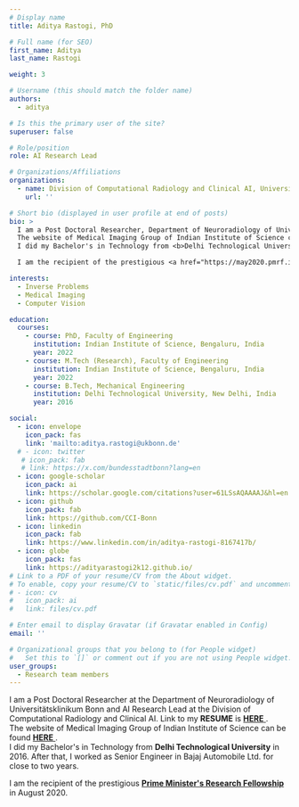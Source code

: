```yaml
---
# Display name
title: Aditya Rastogi, PhD

# Full name (for SEO)
first_name: Aditya
last_name: Rastogi

weight: 3

# Username (this should match the folder name)
authors:
  - aditya

# Is this the primary user of the site?
superuser: false

# Role/position
role: AI Research Lead

# Organizations/Affiliations
organizations:
  - name: Division of Computational Radiology and Clinical AI, Universitätsklinikum Bonn, Germany
    url: ''

# Short bio (displayed in user profile at end of posts)
bio: >
  I am a Post Doctoral Researcher, Department of Neuroradiology of Universitätsklinikum Bonn and AI Research Lead at Division of Computational Radiology and Clinical AI. Link to my <b>RESUME</b> is <a href="https://adityarastogi2k12.github.io/pdf/Aditya_Rastogi_Resume_July_2024.pdf" target="blank"> <b>HERE</b> </a>.  
  The website of Medical Imaging Group of Indian Institute of Science can be found <a href="http://cds.iisc.ac.in/faculty/yalavarthy/MIG/Links.html" target="blank"> <b>HERE</b> </a>.  
  I did my Bachelor's in Technology from <b>Delhi Technological University</b> in 2016. After that, I worked as Senior Engineer in Bajaj Automobile Ltd. for close to two years.  

  I am the recipient of the prestigious <a href="https://may2020.pmrf.in/" target="blank"> <b>Prime Minister's Research Fellowship</b> </a> in August 2020.

interests:
  - Inverse Problems
  - Medical Imaging
  - Computer Vision

education:
  courses:
    - course: PhD, Faculty of Engineering
      institution: Indian Institute of Science, Bengaluru, India
      year: 2022
    - course: M.Tech (Research), Faculty of Engineering
      institution: Indian Institute of Science, Bengaluru, India
      year: 2022
    - course: B.Tech, Mechanical Engineering
      institution: Delhi Technological University, New Delhi, India
      year: 2016

social:
  - icon: envelope
    icon_pack: fas
    link: 'mailto:aditya.rastogi@ukbonn.de'
  # - icon: twitter
   # icon_pack: fab
   # link: https://x.com/bundesstadtbonn?lang=en
  - icon: google-scholar
    icon_pack: ai
    link: https://scholar.google.com/citations?user=61LSsAQAAAAJ&hl=en
  - icon: github
    icon_pack: fab
    link: https://github.com/CCI-Bonn
  - icon: linkedin
    icon_pack: fab
    link: https://www.linkedin.com/in/aditya-rastogi-8167417b/
  - icon: globe
    icon_pack: fas
    link: https://adityarastogi2k12.github.io/
# Link to a PDF of your resume/CV from the About widget.
# To enable, copy your resume/CV to `static/files/cv.pdf` and uncomment the lines below.
# - icon: cv
#   icon_pack: ai
#   link: files/cv.pdf

# Enter email to display Gravatar (if Gravatar enabled in Config)
email: ''

# Organizational groups that you belong to (for People widget)
#   Set this to `[]` or comment out if you are not using People widget.
user_groups:
  - Research team members
---
```


I am a Post Doctoral Researcher at the Department of Neuroradiology of Universitätsklinikum Bonn and AI Research Lead at the Division of Computational Radiology and Clinical AI. Link to my <b>RESUME</b> is <a href="https://adityarastogi2k12.github.io/pdf/Aditya_Rastogi_Resume_July_2024.pdf" target="blank"> <b>HERE</b> </a>.  
  The website of Medical Imaging Group of Indian Institute of Science can be found <a href="http://cds.iisc.ac.in/faculty/yalavarthy/MIG/Links.html" target="blank"> <b>HERE</b> </a>.  
  I did my Bachelor's in Technology from <b>Delhi Technological University</b> in 2016. After that, I worked as Senior Engineer in Bajaj Automobile Ltd. for close to two years.  

  I am the recipient of the prestigious <a href="https://may2020.pmrf.in/" target="blank"> <b>Prime Minister's Research Fellowship</b> </a> in August 2020.
